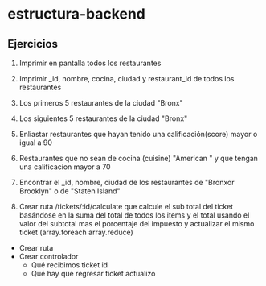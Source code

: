 # estructura-backend

## Ejercicios

1. Imprimir en pantalla todos los restaurantes

2. Imprimir \_id, nombre, cocina, ciudad y restaurant_id de todos los restaurantes

3. Los primeros 5 restaurantes de la ciudad "Bronx"

4. Los siguientes 5 restaurantes de la ciudad "Bronx"

5. Enliastar restaurantes que hayan tenido una calificación(score) mayor o igual a 90

6. Restaurantes que no sean de cocina (cuisine) "American " y que tengan una calificacion mayor a 70

7. Encontrar el \_id, nombre, ciudad de los restaurantes de "Bronxor Brooklyn" o de "Staten Island"

8. Crear ruta /tickets/:id/calculate que calcule el sub total del ticket basándose en la suma del total de todos los items y el total usando el valor del subtotal mas el porcentaje del impuesto y actualizar el mismo ticket (array.foreach array.reduce)

- Crear ruta
- Crear controlador
  - Qué recibimos ticket id
  - Qué hay que regresar ticket actualizo
